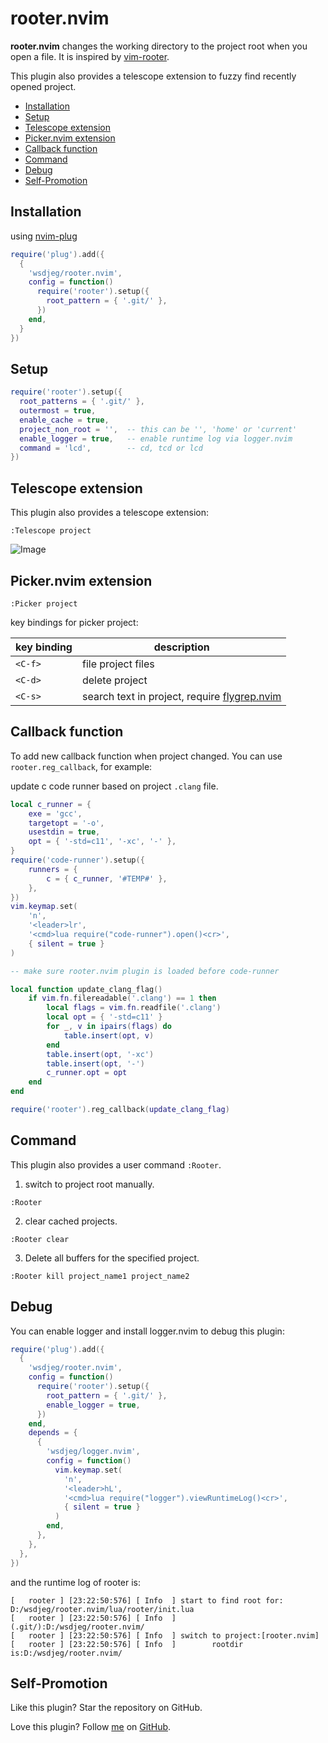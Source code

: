 # rooter.nvim

**rooter.nvim** changes the working directory to the project root when you open a file. It is inspired by [vim-rooter](https://github.com/airblade/vim-rooter).

This plugin also provides a telescope extension to fuzzy find recently opened project.

<!-- vim-markdown-toc GFM -->

- [Installation](#installation)
- [Setup](#setup)
- [Telescope extension](#telescope-extension)
- [Picker.nvim extension](#pickernvim-extension)
- [Callback function](#callback-function)
- [Command](#command)
- [Debug](#debug)
- [Self-Promotion](#self-promotion)

<!-- vim-markdown-toc -->

## Installation

using [nvim-plug](https://github.com/wsdjeg/nvim-plug)

```lua
require('plug').add({
  {
    'wsdjeg/rooter.nvim',
    config = function()
      require('rooter').setup({
        root_pattern = { '.git/' },
      })
    end,
  }
})
```

## Setup

```lua
require('rooter').setup({
  root_patterns = { '.git/' },
  outermost = true,
  enable_cache = true,
  project_non_root = '',  -- this can be '', 'home' or 'current'
  enable_logger = true,   -- enable runtime log via logger.nvim
  command = 'lcd',        -- cd, tcd or lcd
})
```

## Telescope extension

This plugin also provides a telescope extension:

```
:Telescope project
```

![Image](https://github.com/user-attachments/assets/f936176a-cace-4bac-b394-c1c11f3f71b7)

## Picker.nvim extension

```
:Picker project
```

key bindings for picker project:

| key binding | description                                                                            |
| ----------- | -------------------------------------------------------------------------------------- |
| `<C-f>`     | file project files                                                                     |
| `<C-d>`     | delete project                                                                         |
| `<C-s>`     | search text in project, require [flygrep.nvim](https://github.com/wsdjeg/flygrep.nvim) |

## Callback function

To add new callback function when project changed. You can use `rooter.reg_callback`, for example:

update c code runner based on project `.clang` file.

```lua
local c_runner = {
    exe = 'gcc',
    targetopt = '-o',
    usestdin = true,
    opt = { '-std=c11', '-xc', '-' },
}
require('code-runner').setup({
    runners = {
        c = { c_runner, '#TEMP#' },
    },
})
vim.keymap.set(
    'n',
    '<leader>lr',
    '<cmd>lua require("code-runner").open()<cr>',
    { silent = true }
)

-- make sure rooter.nvim plugin is loaded before code-runner

local function update_clang_flag()
    if vim.fn.filereadable('.clang') == 1 then
        local flags = vim.fn.readfile('.clang')
        local opt = { '-std=c11' }
        for _, v in ipairs(flags) do
            table.insert(opt, v)
        end
        table.insert(opt, '-xc')
        table.insert(opt, '-')
        c_runner.opt = opt
    end
end

require('rooter').reg_callback(update_clang_flag)
```

## Command

This plugin also provides a user command `:Rooter`.

1. switch to project root manually.

`:Rooter`

2. clear cached projects.

`:Rooter clear`

3. Delete all buffers for the specified project.

`:Rooter kill project_name1 project_name2`

## Debug

You can enable logger and install logger.nvim to debug this plugin:

```lua
require('plug').add({
  {
    'wsdjeg/rooter.nvim',
    config = function()
      require('rooter').setup({
        root_pattern = { '.git/' },
        enable_logger = true,
      })
    end,
    depends = {
      {
        'wsdjeg/logger.nvim',
        config = function()
          vim.keymap.set(
            'n',
            '<leader>hL',
            '<cmd>lua require("logger").viewRuntimeLog()<cr>',
            { silent = true }
          )
        end,
      },
    },
  },
})
```

and the runtime log of rooter is:

```
[   rooter ] [23:22:50:576] [ Info  ] start to find root for: D:/wsdjeg/rooter.nvim/lua/rooter/init.lua
[   rooter ] [23:22:50:576] [ Info  ]         (.git/):D:/wsdjeg/rooter.nvim/
[   rooter ] [23:22:50:576] [ Info  ] switch to project:[rooter.nvim]
[   rooter ] [23:22:50:576] [ Info  ]        rootdir is:D:/wsdjeg/rooter.nvim/
```

## Self-Promotion

Like this plugin? Star the repository on
GitHub.

Love this plugin? Follow [me](https://wsdjeg.net/) on
[GitHub](https://github.com/wsdjeg).
